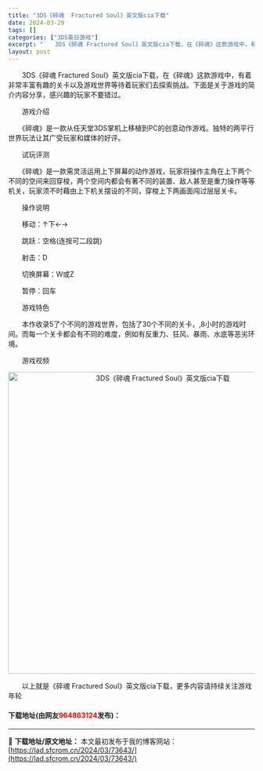 ```yaml
---
title: "3DS《碎魂  Fractured Soul》英文版cia下载"
date: 2024-03-29
tags: []
categories: ["3DS英日游戏"]
excerpt: "　　3DS《碎魂 Fractured Soul》英文版cia下载，在《碎魂》这款游戏中，有着非常丰富有趣的关卡以及游戏世界等待着玩家们去探索挑战。下面是关于游戏的简介内容分享，感兴趣的玩家不要错过。 　　游戏介绍 　　《碎魂》是一款从任天堂3DS掌机上移植到PC的创意动作游戏。独特的两平行世界玩法让&hellip;"
layout: post
---
```


 <p>　　3DS《碎魂 Fractured Soul》英文版cia下载，在《碎魂》这款游戏中，有着非常丰富有趣的关卡以及游戏世界等待着玩家们去探索挑战。下面是关于游戏的简介内容分享，感兴趣的玩家不要错过。</p> <p>　　游戏介绍</p> <p>　　《碎魂》是一款从任天堂3DS掌机上移植到PC的创意动作游戏。独特的两平行世界玩法让其广受玩家和媒体的好评。</p> <p>　　试玩评测</p> <p>　　《碎魂》是一款需灵活运用上下屏幕的动作游戏，玩家将操作主角在上下两个不同的空间来回穿梭，两个空间内都会有著不同的装置、敌人甚至是重力操作等等机关，玩家须不时藉由上下机关摆设的不同，穿梭上下两画面闯过层层关卡。</p> <p>　　操作说明</p> <p>　　移动：&uarr;下&larr;&rarr;</p> <p>　　跳跃：空格(连按可二段跳)</p> <p>　　射击：D</p> <p>　　切换屏幕：W或Z</p> <p>　　暂停：回车</p> <p>　　游戏特色</p> <p>　　本作收录5了个不同的游戏世界，包括了30个不同的关卡，,8小时的游戏时间。而每一个关卡都会有不同的难度，例如有反重力、狂风、暴雨、水底等恶劣环境。</p> <p>　　游戏视频</p> <p align="center"><img align="" border="0" src="https://lad.sfcrom.cn/wp-content/uploads/2024/03/20240329_660632de38641.jpg" width="616" alt="3DS《碎魂  Fractured Soul》英文版cia下载" /></p> <p>　　以上就是《碎魂 Fractured Soul》英文版cia下载，更多内容请持续关注游戏年轮</p> <p><h4>下载地址(由网友<font color="red">964863124</font>发布)：</h4></p> 

---
📖 **下载地址/原文地址：** 本文最初发布于我的博客网站：[https://lad.sfcrom.cn/2024/03/73643/](https://lad.sfcrom.cn/2024/03/73643/)
